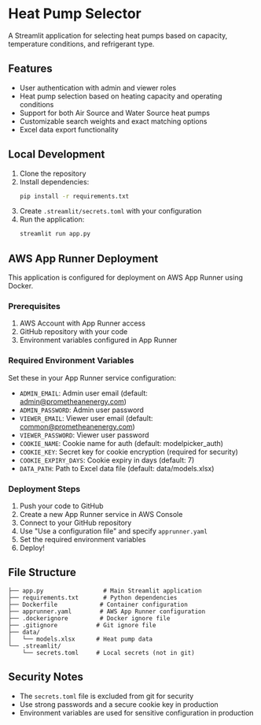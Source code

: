 # Heat Pump Selector

A Streamlit application for selecting heat pumps based on capacity, temperature conditions, and refrigerant type.

## Features

- User authentication with admin and viewer roles
- Heat pump selection based on heating capacity and operating conditions
- Support for both Air Source and Water Source heat pumps
- Customizable search weights and exact matching options
- Excel data export functionality

## Local Development

1. Clone the repository
2. Install dependencies:
   ```bash
   pip install -r requirements.txt
   ```
3. Create `.streamlit/secrets.toml` with your configuration
4. Run the application:
   ```bash
   streamlit run app.py
   ```

## AWS App Runner Deployment

This application is configured for deployment on AWS App Runner using Docker.

### Prerequisites

1. AWS Account with App Runner access
2. GitHub repository with your code
3. Environment variables configured in App Runner

### Required Environment Variables

Set these in your App Runner service configuration:

- `ADMIN_EMAIL`: Admin user email (default: admin@prometheanenergy.com)
- `ADMIN_PASSWORD`: Admin user password
- `VIEWER_EMAIL`: Viewer user email (default: common@prometheanenergy.com) 
- `VIEWER_PASSWORD`: Viewer user password
- `COOKIE_NAME`: Cookie name for auth (default: modelpicker_auth)
- `COOKIE_KEY`: Secret key for cookie encryption (required for security)
- `COOKIE_EXPIRY_DAYS`: Cookie expiry in days (default: 7)
- `DATA_PATH`: Path to Excel data file (default: data/models.xlsx)

### Deployment Steps

1. Push your code to GitHub
2. Create a new App Runner service in AWS Console
3. Connect to your GitHub repository
4. Use "Use a configuration file" and specify `apprunner.yaml`
5. Set the required environment variables
6. Deploy!

## File Structure

```
├── app.py                 # Main Streamlit application
├── requirements.txt       # Python dependencies
├── Dockerfile            # Container configuration
├── apprunner.yaml        # AWS App Runner configuration
├── .dockerignore         # Docker ignore file
├── .gitignore           # Git ignore file
├── data/
│   └── models.xlsx      # Heat pump data
└── .streamlit/
    └── secrets.toml     # Local secrets (not in git)
```

## Security Notes

- The `secrets.toml` file is excluded from git for security
- Use strong passwords and a secure cookie key in production
- Environment variables are used for sensitive configuration in production
